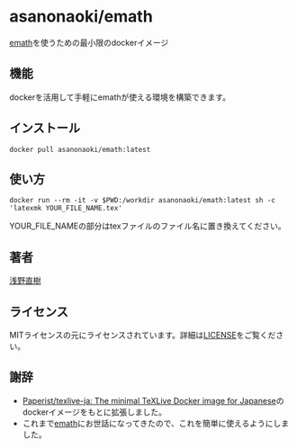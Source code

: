 # asanonaoki/emath
[emath](http://emath.s40.xrea.com/)を使うための最小限のdockerイメージ


## 機能
dockerを活用して手軽にemathが使える環境を構築できます。


## インストール
```
docker pull asanonaoki/emath:latest
```

## 使い方
```
docker run --rm -it -v $PWD:/workdir asanonaoki/emath:latest sh -c 'latexmk YOUR_FILE_NAME.tex'
```
YOUR_FILE_NAMEの部分はtexファイルのファイル名に置き換えてください。


## 著者
[浅野直樹](https://asanonaoki.com/blog/)


## ライセンス
MITライセンスの元にライセンスされています。詳細は[LICENSE](/LICENSE)をご覧ください。


## 謝辞
- [Paperist/texlive-ja: The minimal TeXLive Docker image for Japanese](https://github.com/Paperist/texlive-ja)のdockerイメージをもとに拡張しました。
- これまで[emath](http://emath.s40.xrea.com/)にお世話になってきたので、これを簡単に使えるようにしました。

